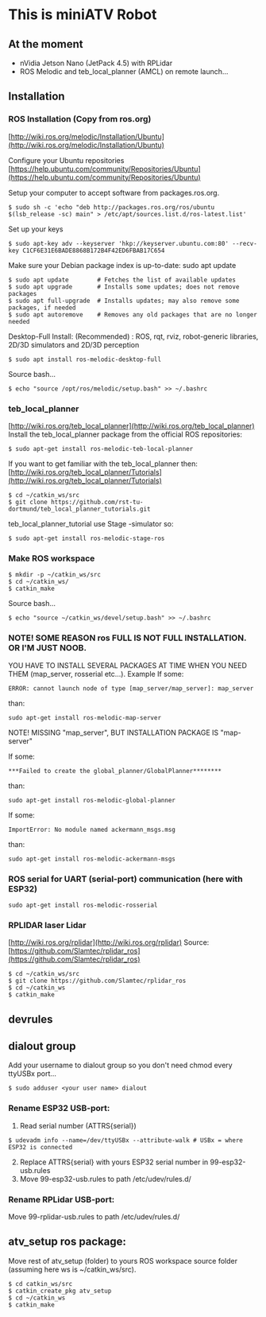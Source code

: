 # This is miniATV Robot

## At the moment
- nVidia Jetson Nano (JetPack 4.5) with RPLidar
- ROS Melodic and teb_local_planner (AMCL) on remote launch...

## Installation
### ROS Installation (Copy from ros.org)
[http://wiki.ros.org/melodic/Installation/Ubuntu](http://wiki.ros.org/melodic/Installation/Ubuntu)

Configure your Ubuntu repositories
[https://help.ubuntu.com/community/Repositories/Ubuntu](https://help.ubuntu.com/community/Repositories/Ubuntu)

Setup your computer to accept software from packages.ros.org.
```
$ sudo sh -c 'echo "deb http://packages.ros.org/ros/ubuntu $(lsb_release -sc) main" > /etc/apt/sources.list.d/ros-latest.list'
```
Set up your keys
```
$ sudo apt-key adv --keyserver 'hkp://keyserver.ubuntu.com:80' --recv-key C1CF6E31E6BADE8868B172B4F42ED6FBAB17C654
```
Make sure your Debian package index is up-to-date:
sudo apt update
```
$ sudo apt update        # Fetches the list of available updates
$ sudo apt upgrade       # Installs some updates; does not remove packages
$ sudo apt full-upgrade  # Installs updates; may also remove some packages, if needed
$ sudo apt autoremove    # Removes any old packages that are no longer needed
```

Desktop-Full Install: (Recommended) : ROS, rqt, rviz, robot-generic libraries, 2D/3D simulators and 2D/3D perception
```
$ sudo apt install ros-melodic-desktop-full
```
Source bash...
```
$ echo "source /opt/ros/melodic/setup.bash" >> ~/.bashrc
```
### teb_local_planner
[http://wiki.ros.org/teb_local_planner](http://wiki.ros.org/teb_local_planner)
Install the teb_local_planner package from the official ROS repositories:
```
$ sudo apt-get install ros-melodic-teb-local-planner
```
If you want to get familiar with the teb_local_planner then:
[http://wiki.ros.org/teb_local_planner/Tutorials](http://wiki.ros.org/teb_local_planner/Tutorials)
```
$ cd ~/catkin_ws/src
$ git clone https://github.com/rst-tu-dortmund/teb_local_planner_tutorials.git
```
teb_local_planner_tutorial use Stage -simulator so:
```
$ sudo apt-get install ros-melodic-stage-ros
```

### Make ROS workspace
```
$ mkdir -p ~/catkin_ws/src
$ cd ~/catkin_ws/
$ catkin_make
```
Source bash...
```
$ echo "source ~/catkin_ws/devel/setup.bash" >> ~/.bashrc
```

### NOTE! SOME REASON ros FULL IS NOT FULL INSTALLATION. OR I'M JUST NOOB.
YOU HAVE TO INSTALL SEVERAL PACKAGES AT TIME WHEN YOU NEED THEM (map_server, rosserial etc...).
Example
If some:
```
ERROR: cannot launch node of type [map_server/map_server]: map_server
```
than:
```
sudo apt-get install ros-melodic-map-server
```
NOTE! MISSING "map_server", BUT INSTALLATION PACKAGE IS "map-server"

If some:
```
***Failed to create the global_planner/GlobalPlanner********
```
than:
```
sudo apt-get install ros-melodic-global-planner
```

If some:
```
ImportError: No module named ackermann_msgs.msg
```
than:
```
sudo apt-get install ros-melodic-ackermann-msgs
```

### ROS serial for UART (serial-port) communication (here with ESP32)
```
sudo apt-get install ros-melodic-rosserial
```

### RPLIDAR laser Lidar
[http://wiki.ros.org/rplidar](http://wiki.ros.org/rplidar)
Source: [https://github.com/Slamtec/rplidar_ros](https://github.com/Slamtec/rplidar_ros)
```
$ cd ~/catkin_ws/src
$ git clone https://github.com/Slamtec/rplidar_ros
$ cd ~/catkin_ws
$ catkin_make
```

## devrules
## dialout group
Add your username to dialout group so you don't need chmod every ttyUSBx port...
```
$ sudo adduser <your user name> dialout
```

### Rename ESP32 USB-port:
1. Read serial number (ATTRS{serial}) 
```
$ udevadm info --name=/dev/ttyUSBx --attribute-walk # USBx = where ESP32 is connected
```
2. Replace ATTRS{serial} with yours ESP32 serial number in 99-esp32-usb.rules
3. Move 99-esp32-usb.rules to path /etc/udev/rules.d/

### Rename RPLidar USB-port:
Move 99-rplidar-usb.rules to path /etc/udev/rules.d/

## atv_setup ros package:
Move rest of atv_setup (folder) to yours ROS workspace source folder (assuming here ws is ~/catkin_ws/src).
```
$ cd catkin_ws/src
$ catkin_create_pkg atv_setup
$ cd ~/catkin_ws
$ catkin_make
```
